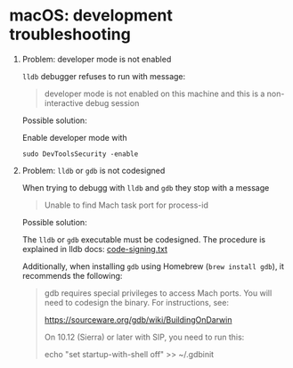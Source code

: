 # macOS: development troubleshooting

1. Problem: developer mode is not enabled

    `lldb` debugger refuses to run with message:
    
      > developer mode is not enabled on this machine and this is a non-interactive debug session
    
    Possible solution:

    Enable developer mode with
      ```
      sudo DevToolsSecurity -enable
      ```
    

2. Problem: `lldb` or `gdb` is not codesigned

    When trying to debugg with `lldb` and `gdb` they stop with a message
    
    > Unable to find Mach task port for process-id

    Possible solution:

    The `lldb` or `gdb` executable must be codesigned. The procedure is explained in lldb docs: [code-signing.txt](https://opensource.apple.com/source/lldb/lldb-300.2.47/docs/code-signing.txt)

    Additionally, when installing `gdb` using Homebrew (`brew install gdb`), it recommends the following:

   > gdb requires special privileges to access Mach ports.
   > You will need to codesign the binary. For instructions, see:
   > 
   >   https://sourceware.org/gdb/wiki/BuildingOnDarwin
   > 
   > On 10.12 (Sierra) or later with SIP, you need to run this:
   > 
   >   echo "set startup-with-shell off" >> ~/.gdbinit
    
